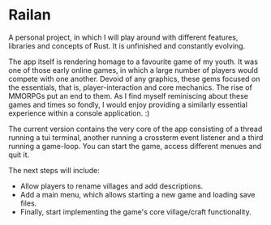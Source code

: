 # Railan #
A personal project, in which I will play around with different features, libraries and concepts of Rust. It is unfinished and constantly evolving. 

The app itself is rendering homage to a favourite game of my youth. It was one of those early online games, in which a large number of players would compete with one another. Devoid of any graphics, these gems focused on the essentials, that is, player-interaction and core mechanics. The rise of MMORPGs put an end to them. As I find myself reminiscing about these games and times so fondly, I would enjoy providing a similarly essential experience within a console application. :)

The current version contains the very core of the app consisting of a thread running a tui terminal, another running a crossterm event listener and a third running a game-loop. You can start the game, access different menues and quit it. 

The next steps will include:
- Allow players to rename villages and add descriptions.
- Add a main menu, which allows starting a new game and loading save files.
- Finally, start implementing the game's core village/craft functionality.
